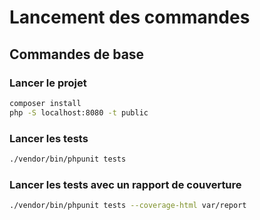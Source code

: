 # Lancement des commandes

## Commandes de base

### Lancer le projet

```bash
composer install
php -S localhost:8080 -t public
```

### Lancer les tests

```bash
./vendor/bin/phpunit tests
```

### Lancer les tests avec un rapport de couverture

```bash
./vendor/bin/phpunit tests --coverage-html var/report
```
